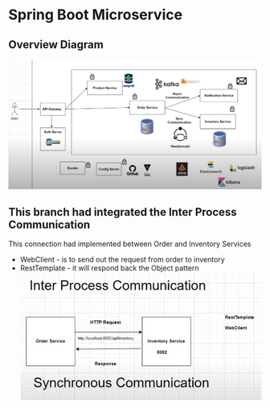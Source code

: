 # Spring Boot Microservice

## Overview Diagram
![mircoservice-overview](mircoservice-overview.png)

## This branch had integrated the Inter Process Communication
This connection had implemented between Order and Inventory Services
- WebClient - is to send out the request from order to inventory
- RestTemplate - it will respond back the Object pattern
![inter-process-communication](inter-process-communication.png)
